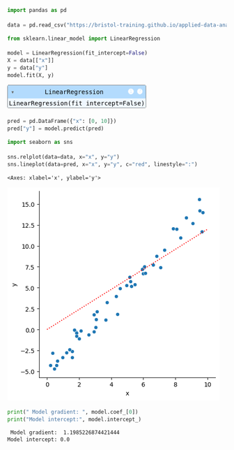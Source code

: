 ```python
import pandas as pd

data = pd.read_csv("https://bristol-training.github.io/applied-data-analysis-in-python/data/linear.csv")
```


```python
from sklearn.linear_model import LinearRegression

model = LinearRegression(fit_intercept=False)
X = data[["x"]]
y = data["y"]
model.fit(X, y)
```




<style>#sk-container-id-1 {
  /* Definition of color scheme common for light and dark mode */
  --scikit-learn-color-text: black;
  --scikit-learn-color-line: gray;
  /* Definition of color scheme for unfitted estimators */
  --scikit-learn-color-unfitted-level-0: #fff5e6;
  --scikit-learn-color-unfitted-level-1: #f6e4d2;
  --scikit-learn-color-unfitted-level-2: #ffe0b3;
  --scikit-learn-color-unfitted-level-3: chocolate;
  /* Definition of color scheme for fitted estimators */
  --scikit-learn-color-fitted-level-0: #f0f8ff;
  --scikit-learn-color-fitted-level-1: #d4ebff;
  --scikit-learn-color-fitted-level-2: #b3dbfd;
  --scikit-learn-color-fitted-level-3: cornflowerblue;

  /* Specific color for light theme */
  --scikit-learn-color-text-on-default-background: var(--sg-text-color, var(--theme-code-foreground, var(--jp-content-font-color1, black)));
  --scikit-learn-color-background: var(--sg-background-color, var(--theme-background, var(--jp-layout-color0, white)));
  --scikit-learn-color-border-box: var(--sg-text-color, var(--theme-code-foreground, var(--jp-content-font-color1, black)));
  --scikit-learn-color-icon: #696969;

  @media (prefers-color-scheme: dark) {
    /* Redefinition of color scheme for dark theme */
    --scikit-learn-color-text-on-default-background: var(--sg-text-color, var(--theme-code-foreground, var(--jp-content-font-color1, white)));
    --scikit-learn-color-background: var(--sg-background-color, var(--theme-background, var(--jp-layout-color0, #111)));
    --scikit-learn-color-border-box: var(--sg-text-color, var(--theme-code-foreground, var(--jp-content-font-color1, white)));
    --scikit-learn-color-icon: #878787;
  }
}

#sk-container-id-1 {
  color: var(--scikit-learn-color-text);
}

#sk-container-id-1 pre {
  padding: 0;
}

#sk-container-id-1 input.sk-hidden--visually {
  border: 0;
  clip: rect(1px 1px 1px 1px);
  clip: rect(1px, 1px, 1px, 1px);
  height: 1px;
  margin: -1px;
  overflow: hidden;
  padding: 0;
  position: absolute;
  width: 1px;
}

#sk-container-id-1 div.sk-dashed-wrapped {
  border: 1px dashed var(--scikit-learn-color-line);
  margin: 0 0.4em 0.5em 0.4em;
  box-sizing: border-box;
  padding-bottom: 0.4em;
  background-color: var(--scikit-learn-color-background);
}

#sk-container-id-1 div.sk-container {
  /* jupyter's `normalize.less` sets `[hidden] { display: none; }`
     but bootstrap.min.css set `[hidden] { display: none !important; }`
     so we also need the `!important` here to be able to override the
     default hidden behavior on the sphinx rendered scikit-learn.org.
     See: https://github.com/scikit-learn/scikit-learn/issues/21755 */
  display: inline-block !important;
  position: relative;
}

#sk-container-id-1 div.sk-text-repr-fallback {
  display: none;
}

div.sk-parallel-item,
div.sk-serial,
div.sk-item {
  /* draw centered vertical line to link estimators */
  background-image: linear-gradient(var(--scikit-learn-color-text-on-default-background), var(--scikit-learn-color-text-on-default-background));
  background-size: 2px 100%;
  background-repeat: no-repeat;
  background-position: center center;
}

/* Parallel-specific style estimator block */

#sk-container-id-1 div.sk-parallel-item::after {
  content: "";
  width: 100%;
  border-bottom: 2px solid var(--scikit-learn-color-text-on-default-background);
  flex-grow: 1;
}

#sk-container-id-1 div.sk-parallel {
  display: flex;
  align-items: stretch;
  justify-content: center;
  background-color: var(--scikit-learn-color-background);
  position: relative;
}

#sk-container-id-1 div.sk-parallel-item {
  display: flex;
  flex-direction: column;
}

#sk-container-id-1 div.sk-parallel-item:first-child::after {
  align-self: flex-end;
  width: 50%;
}

#sk-container-id-1 div.sk-parallel-item:last-child::after {
  align-self: flex-start;
  width: 50%;
}

#sk-container-id-1 div.sk-parallel-item:only-child::after {
  width: 0;
}

/* Serial-specific style estimator block */

#sk-container-id-1 div.sk-serial {
  display: flex;
  flex-direction: column;
  align-items: center;
  background-color: var(--scikit-learn-color-background);
  padding-right: 1em;
  padding-left: 1em;
}


/* Toggleable style: style used for estimator/Pipeline/ColumnTransformer box that is
clickable and can be expanded/collapsed.
- Pipeline and ColumnTransformer use this feature and define the default style
- Estimators will overwrite some part of the style using the `sk-estimator` class
*/

/* Pipeline and ColumnTransformer style (default) */

#sk-container-id-1 div.sk-toggleable {
  /* Default theme specific background. It is overwritten whether we have a
  specific estimator or a Pipeline/ColumnTransformer */
  background-color: var(--scikit-learn-color-background);
}

/* Toggleable label */
#sk-container-id-1 label.sk-toggleable__label {
  cursor: pointer;
  display: block;
  width: 100%;
  margin-bottom: 0;
  padding: 0.5em;
  box-sizing: border-box;
  text-align: center;
}

#sk-container-id-1 label.sk-toggleable__label-arrow:before {
  /* Arrow on the left of the label */
  content: "▸";
  float: left;
  margin-right: 0.25em;
  color: var(--scikit-learn-color-icon);
}

#sk-container-id-1 label.sk-toggleable__label-arrow:hover:before {
  color: var(--scikit-learn-color-text);
}

/* Toggleable content - dropdown */

#sk-container-id-1 div.sk-toggleable__content {
  max-height: 0;
  max-width: 0;
  overflow: hidden;
  text-align: left;
  /* unfitted */
  background-color: var(--scikit-learn-color-unfitted-level-0);
}

#sk-container-id-1 div.sk-toggleable__content.fitted {
  /* fitted */
  background-color: var(--scikit-learn-color-fitted-level-0);
}

#sk-container-id-1 div.sk-toggleable__content pre {
  margin: 0.2em;
  border-radius: 0.25em;
  color: var(--scikit-learn-color-text);
  /* unfitted */
  background-color: var(--scikit-learn-color-unfitted-level-0);
}

#sk-container-id-1 div.sk-toggleable__content.fitted pre {
  /* unfitted */
  background-color: var(--scikit-learn-color-fitted-level-0);
}

#sk-container-id-1 input.sk-toggleable__control:checked~div.sk-toggleable__content {
  /* Expand drop-down */
  max-height: 200px;
  max-width: 100%;
  overflow: auto;
}

#sk-container-id-1 input.sk-toggleable__control:checked~label.sk-toggleable__label-arrow:before {
  content: "▾";
}

/* Pipeline/ColumnTransformer-specific style */

#sk-container-id-1 div.sk-label input.sk-toggleable__control:checked~label.sk-toggleable__label {
  color: var(--scikit-learn-color-text);
  background-color: var(--scikit-learn-color-unfitted-level-2);
}

#sk-container-id-1 div.sk-label.fitted input.sk-toggleable__control:checked~label.sk-toggleable__label {
  background-color: var(--scikit-learn-color-fitted-level-2);
}

/* Estimator-specific style */

/* Colorize estimator box */
#sk-container-id-1 div.sk-estimator input.sk-toggleable__control:checked~label.sk-toggleable__label {
  /* unfitted */
  background-color: var(--scikit-learn-color-unfitted-level-2);
}

#sk-container-id-1 div.sk-estimator.fitted input.sk-toggleable__control:checked~label.sk-toggleable__label {
  /* fitted */
  background-color: var(--scikit-learn-color-fitted-level-2);
}

#sk-container-id-1 div.sk-label label.sk-toggleable__label,
#sk-container-id-1 div.sk-label label {
  /* The background is the default theme color */
  color: var(--scikit-learn-color-text-on-default-background);
}

/* On hover, darken the color of the background */
#sk-container-id-1 div.sk-label:hover label.sk-toggleable__label {
  color: var(--scikit-learn-color-text);
  background-color: var(--scikit-learn-color-unfitted-level-2);
}

/* Label box, darken color on hover, fitted */
#sk-container-id-1 div.sk-label.fitted:hover label.sk-toggleable__label.fitted {
  color: var(--scikit-learn-color-text);
  background-color: var(--scikit-learn-color-fitted-level-2);
}

/* Estimator label */

#sk-container-id-1 div.sk-label label {
  font-family: monospace;
  font-weight: bold;
  display: inline-block;
  line-height: 1.2em;
}

#sk-container-id-1 div.sk-label-container {
  text-align: center;
}

/* Estimator-specific */
#sk-container-id-1 div.sk-estimator {
  font-family: monospace;
  border: 1px dotted var(--scikit-learn-color-border-box);
  border-radius: 0.25em;
  box-sizing: border-box;
  margin-bottom: 0.5em;
  /* unfitted */
  background-color: var(--scikit-learn-color-unfitted-level-0);
}

#sk-container-id-1 div.sk-estimator.fitted {
  /* fitted */
  background-color: var(--scikit-learn-color-fitted-level-0);
}

/* on hover */
#sk-container-id-1 div.sk-estimator:hover {
  /* unfitted */
  background-color: var(--scikit-learn-color-unfitted-level-2);
}

#sk-container-id-1 div.sk-estimator.fitted:hover {
  /* fitted */
  background-color: var(--scikit-learn-color-fitted-level-2);
}

/* Specification for estimator info (e.g. "i" and "?") */

/* Common style for "i" and "?" */

.sk-estimator-doc-link,
a:link.sk-estimator-doc-link,
a:visited.sk-estimator-doc-link {
  float: right;
  font-size: smaller;
  line-height: 1em;
  font-family: monospace;
  background-color: var(--scikit-learn-color-background);
  border-radius: 1em;
  height: 1em;
  width: 1em;
  text-decoration: none !important;
  margin-left: 1ex;
  /* unfitted */
  border: var(--scikit-learn-color-unfitted-level-1) 1pt solid;
  color: var(--scikit-learn-color-unfitted-level-1);
}

.sk-estimator-doc-link.fitted,
a:link.sk-estimator-doc-link.fitted,
a:visited.sk-estimator-doc-link.fitted {
  /* fitted */
  border: var(--scikit-learn-color-fitted-level-1) 1pt solid;
  color: var(--scikit-learn-color-fitted-level-1);
}

/* On hover */
div.sk-estimator:hover .sk-estimator-doc-link:hover,
.sk-estimator-doc-link:hover,
div.sk-label-container:hover .sk-estimator-doc-link:hover,
.sk-estimator-doc-link:hover {
  /* unfitted */
  background-color: var(--scikit-learn-color-unfitted-level-3);
  color: var(--scikit-learn-color-background);
  text-decoration: none;
}

div.sk-estimator.fitted:hover .sk-estimator-doc-link.fitted:hover,
.sk-estimator-doc-link.fitted:hover,
div.sk-label-container:hover .sk-estimator-doc-link.fitted:hover,
.sk-estimator-doc-link.fitted:hover {
  /* fitted */
  background-color: var(--scikit-learn-color-fitted-level-3);
  color: var(--scikit-learn-color-background);
  text-decoration: none;
}

/* Span, style for the box shown on hovering the info icon */
.sk-estimator-doc-link span {
  display: none;
  z-index: 9999;
  position: relative;
  font-weight: normal;
  right: .2ex;
  padding: .5ex;
  margin: .5ex;
  width: min-content;
  min-width: 20ex;
  max-width: 50ex;
  color: var(--scikit-learn-color-text);
  box-shadow: 2pt 2pt 4pt #999;
  /* unfitted */
  background: var(--scikit-learn-color-unfitted-level-0);
  border: .5pt solid var(--scikit-learn-color-unfitted-level-3);
}

.sk-estimator-doc-link.fitted span {
  /* fitted */
  background: var(--scikit-learn-color-fitted-level-0);
  border: var(--scikit-learn-color-fitted-level-3);
}

.sk-estimator-doc-link:hover span {
  display: block;
}

/* "?"-specific style due to the `<a>` HTML tag */

#sk-container-id-1 a.estimator_doc_link {
  float: right;
  font-size: 1rem;
  line-height: 1em;
  font-family: monospace;
  background-color: var(--scikit-learn-color-background);
  border-radius: 1rem;
  height: 1rem;
  width: 1rem;
  text-decoration: none;
  /* unfitted */
  color: var(--scikit-learn-color-unfitted-level-1);
  border: var(--scikit-learn-color-unfitted-level-1) 1pt solid;
}

#sk-container-id-1 a.estimator_doc_link.fitted {
  /* fitted */
  border: var(--scikit-learn-color-fitted-level-1) 1pt solid;
  color: var(--scikit-learn-color-fitted-level-1);
}

/* On hover */
#sk-container-id-1 a.estimator_doc_link:hover {
  /* unfitted */
  background-color: var(--scikit-learn-color-unfitted-level-3);
  color: var(--scikit-learn-color-background);
  text-decoration: none;
}

#sk-container-id-1 a.estimator_doc_link.fitted:hover {
  /* fitted */
  background-color: var(--scikit-learn-color-fitted-level-3);
}
</style><div id="sk-container-id-1" class="sk-top-container"><div class="sk-text-repr-fallback"><pre>LinearRegression(fit_intercept=False)</pre><b>In a Jupyter environment, please rerun this cell to show the HTML representation or trust the notebook. <br />On GitHub, the HTML representation is unable to render, please try loading this page with nbviewer.org.</b></div><div class="sk-container" hidden><div class="sk-item"><div class="sk-estimator fitted sk-toggleable"><input class="sk-toggleable__control sk-hidden--visually" id="sk-estimator-id-1" type="checkbox" checked><label for="sk-estimator-id-1" class="sk-toggleable__label fitted sk-toggleable__label-arrow fitted">&nbsp;&nbsp;LinearRegression<a class="sk-estimator-doc-link fitted" rel="noreferrer" target="_blank" href="https://scikit-learn.org/1.5/modules/generated/scikit-learn.linear_model.LinearRegression.html">?<span>Documentation for LinearRegression</span></a><span class="sk-estimator-doc-link fitted">i<span>Fitted</span></span></label><div class="sk-toggleable__content fitted"><pre>LinearRegression(fit_intercept=False)</pre></div> </div></div></div></div>




```python
pred = pd.DataFrame({"x": [0, 10]})
pred["y"] = model.predict(pred)
```


```python
import seaborn as sns

sns.relplot(data=data, x="x", y="y")
sns.lineplot(data=pred, x="x", y="y", c="red", linestyle=":")
```




    <Axes: xlabel='x', ylabel='y'>




    
![](../img/answer_no_y_intercept_3_1.png)
    



```python
print(" Model gradient: ", model.coef_[0])
print("Model intercept:", model.intercept_)
```

     Model gradient:  1.1985226874421444
    Model intercept: 0.0

